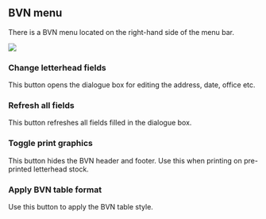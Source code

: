 ## BVN menu

There is a BVN menu located on the right-hand side of the menu bar.

![]({{site.baseurl}}/assets/templates-bvn-menu.jpg)

### Change letterhead fields
This button opens the dialogue box for editing the address, date, office etc.

### Refresh all fields
This button refreshes all fields filled in the dialogue box.

### Toggle print graphics
This button hides the BVN header and footer. Use this when printing on pre-printed letterhead stock.

### Apply BVN table format
Use this button to apply the BVN table style.

